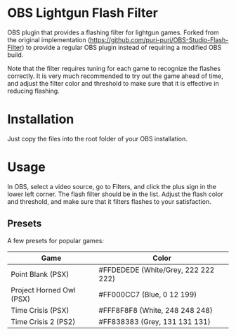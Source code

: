 # OBS Lightgun Flash Filter

OBS plugin that provides a flashing filter for lightgun games. Forked from the original implementation (https://github.com/puri-puri/OBS-Studio-Flash-Filter)
to provide a regular OBS plugin instead of requiring a modified OBS build.

Note that the filter requires tuning for each game to recognize the flashes correctly. It is very much recommended to try out the game ahead of time,
and adjust the filter color and threshold to make sure that it is effective in reducing flashing.

# Installation

Just copy the files into the root folder of your OBS installation.

# Usage

In OBS, select a video source, go to Filters, and click the plus sign in the lower left corner. The flash filter should be in the list.
Adjust the flash color and threshold, and make sure that it filters flashes to your satisfaction.

## Presets

A few presets for popular games:

| Game                     | Color                               |
| ------------------------ | ----------------------------------- |
| Point Blank (PSX)        | #FFDEDEDE (White/Grey, 222 222 222) |
| Project Horned Owl (PSX) | #FF000CC7 (Blue,	0 12 199)          |
| Time Crisis (PSX)        | #FFF8F8F8 (White, 248 248 248)      |
| Time Crisis 2 (PS2)      | #FF838383 (Grey, 131 131 131)       |
